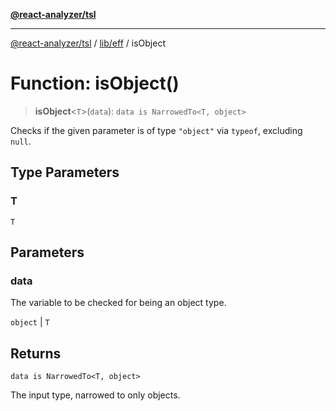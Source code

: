 [**@react-analyzer/tsl**](../../../README.md)

***

[@react-analyzer/tsl](../../../README.md) / [lib/eff](../README.md) / isObject

# Function: isObject()

> **isObject**\<`T`\>(`data`): `data is NarrowedTo<T, object>`

Checks if the given parameter is of type `"object"` via `typeof`, excluding `null`.

## Type Parameters

### T

`T`

## Parameters

### data

The variable to be checked for being an object type.

`object` | `T`

## Returns

`data is NarrowedTo<T, object>`

The input type, narrowed to only objects.

